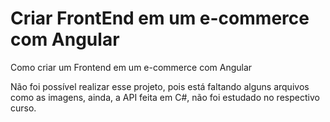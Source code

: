 # **Criar FrontEnd em um e-commerce com Angular**

Como criar um Frontend em um e-commerce com Angular

Não foi possível realizar esse projeto, pois está faltando alguns arquivos como as imagens, ainda, a API feita em C#, não foi estudado no respectivo curso.
